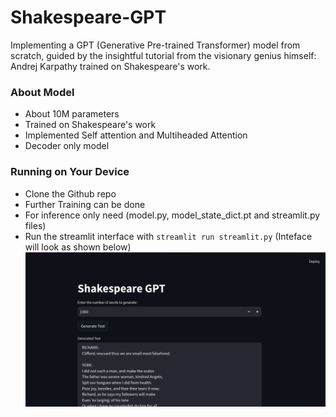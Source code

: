 # Shakespeare-GPT

Implementing a GPT (Generative Pre-trained Transformer) model from scratch, guided by the insightful tutorial from the visionary genius himself: Andrej Karpathy trained on Shakespeare's work. 
### About Model
- About 10M parameters
- Trained on Shakespeare's work
- Implemented Self attention and Multiheaded Attention
- Decoder only model

### Running on Your Device
- Clone the Github repo
- Further Training can be done
- For inference only need (model.py, model_state_dict.pt and streamlit.py files)
- Run the streamlit interface with `streamlit run streamlit.py` (Inteface will look as shown below)
![Streamlit Implementation](streamlit%20implementation.png)

